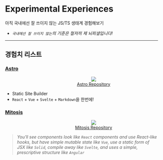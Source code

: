 # Experimental Experiences

아직 국내에선 잘 쓰이지 않는 JS/TS 생태계 경험해보기

- _`국내에선 잘 쓰이지 않는`의 기준은 철저히 제 뇌피셜입니다!_

---

## 경험치 리스트

### [Astro](./astro)

<figure style="
  width: 100%; 
  display:flex; 
  flex-direction: column; 
  justify-content:center; 
  align-items: center;">
  <img 
    src="https://github.com/snowpackjs/astro/raw/main/assets/social/banner.png?raw=true"
    loading="lazy"
    style="max-width: 500px; max-height: 300px;"
  />
  <figcaption>
    <a href="https://github.com/snowpackjs/astro">
      Astro Repository
    </a>
  </figcaption>
</figure>

- Static Site Builder
- `React` + `Vue` + `Svelte` + `Markdown`을 한번에!

### [Mitosis](./mitosis)

<figure style="
  width: 100%; 
  display:flex; 
  flex-direction: column; 
  justify-content:center; 
  align-items: center;">
  <img 
    src="https://camo.githubusercontent.com/d2b52e8d1b4b0127a72d6f939fae721c8180c3256f017039f0dfb15aa2ed4d56/68747470733a2f2f63646e2e6275696c6465722e696f2f6170692f76312f696d6167652f617373657473253246594a494762346930316a7677305352644c3542742532463932386664343662643964383461336662633562333166643562393361376466"
    loading="lazy"
    style="max-width: 500px; max-height: 300px;"
  />
  <figcaption>
    <a href="https://github.com/BuilderIO/mitosis">
      Mitosis Repository
    </a>
  </figcaption>
</figure>

> _You'll see components look like `React` components and use React-like hooks, but have simple mutable state like `Vue`, use a static form of JSX like `Solid`, compile away like `Svelte`, and uses a simple, prescriptive structure like `Angular`_
